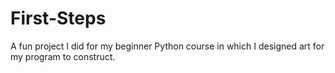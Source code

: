 # First-Steps
A fun project I did for my beginner Python course in which I designed art for my program to construct.
